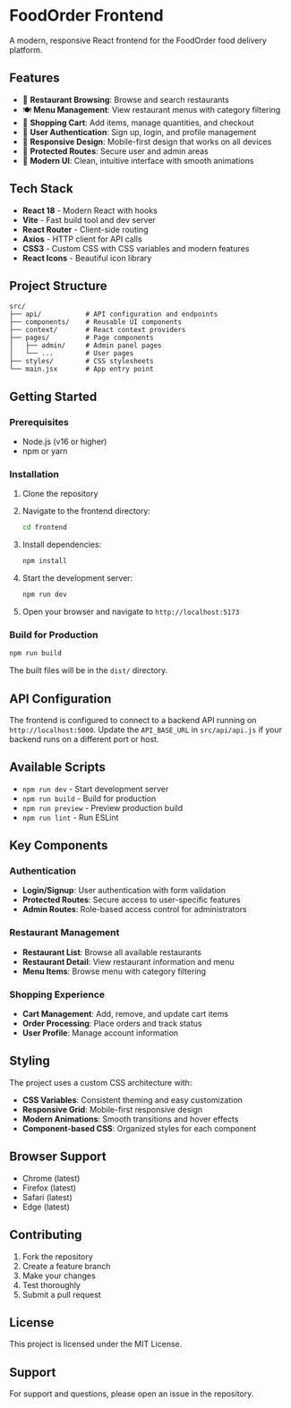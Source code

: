 # FoodOrder Frontend

A modern, responsive React frontend for the FoodOrder food delivery platform.

## Features

- 🍕 **Restaurant Browsing**: Browse and search restaurants
- 🍽️ **Menu Management**: View restaurant menus with category filtering
- 🛒 **Shopping Cart**: Add items, manage quantities, and checkout
- 👤 **User Authentication**: Sign up, login, and profile management
- 📱 **Responsive Design**: Mobile-first design that works on all devices
- 🔐 **Protected Routes**: Secure user and admin areas
- 🎨 **Modern UI**: Clean, intuitive interface with smooth animations

## Tech Stack

- **React 18** - Modern React with hooks
- **Vite** - Fast build tool and dev server
- **React Router** - Client-side routing
- **Axios** - HTTP client for API calls
- **CSS3** - Custom CSS with CSS variables and modern features
- **React Icons** - Beautiful icon library

## Project Structure

```
src/
├── api/           # API configuration and endpoints
├── components/    # Reusable UI components
├── context/       # React context providers
├── pages/         # Page components
│   ├── admin/     # Admin panel pages
│   └── ...        # User pages
├── styles/        # CSS stylesheets
└── main.jsx       # App entry point
```

## Getting Started

### Prerequisites

- Node.js (v16 or higher)
- npm or yarn

### Installation

1. Clone the repository
2. Navigate to the frontend directory:

   ```bash
   cd frontend
   ```

3. Install dependencies:

   ```bash
   npm install
   ```

4. Start the development server:

   ```bash
   npm run dev
   ```

5. Open your browser and navigate to `http://localhost:5173`

### Build for Production

```bash
npm run build
```

The built files will be in the `dist/` directory.

## API Configuration

The frontend is configured to connect to a backend API running on `http://localhost:5000`. Update the `API_BASE_URL` in `src/api/api.js` if your backend runs on a different port or host.

## Available Scripts

- `npm run dev` - Start development server
- `npm run build` - Build for production
- `npm run preview` - Preview production build
- `npm run lint` - Run ESLint

## Key Components

### Authentication

- **Login/Signup**: User authentication with form validation
- **Protected Routes**: Secure access to user-specific features
- **Admin Routes**: Role-based access control for administrators

### Restaurant Management

- **Restaurant List**: Browse all available restaurants
- **Restaurant Detail**: View restaurant information and menu
- **Menu Items**: Browse menu with category filtering

### Shopping Experience

- **Cart Management**: Add, remove, and update cart items
- **Order Processing**: Place orders and track status
- **User Profile**: Manage account information

## Styling

The project uses a custom CSS architecture with:

- **CSS Variables**: Consistent theming and easy customization
- **Responsive Grid**: Mobile-first responsive design
- **Modern Animations**: Smooth transitions and hover effects
- **Component-based CSS**: Organized styles for each component

## Browser Support

- Chrome (latest)
- Firefox (latest)
- Safari (latest)
- Edge (latest)

## Contributing

1. Fork the repository
2. Create a feature branch
3. Make your changes
4. Test thoroughly
5. Submit a pull request

## License

This project is licensed under the MIT License.

## Support

For support and questions, please open an issue in the repository.
